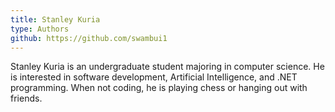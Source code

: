 ```yaml
---
title: Stanley Kuria
type: Authors
github: https://github.com/swambui1
---
```

Stanley Kuria is an undergraduate student majoring in computer science. He is interested in software development, Artificial Intelligence, and .NET programming. When not coding, he is playing chess or hanging out with friends.